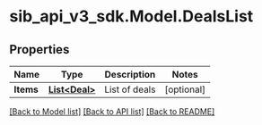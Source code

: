 # sib_api_v3_sdk.Model.DealsList
## Properties

Name | Type | Description | Notes
------------ | ------------- | ------------- | -------------
**Items** | [**List&lt;Deal&gt;**](Deal.md) | List of deals | [optional] 

[[Back to Model list]](../README.md#documentation-for-models) [[Back to API list]](../README.md#documentation-for-api-endpoints) [[Back to README]](../README.md)

